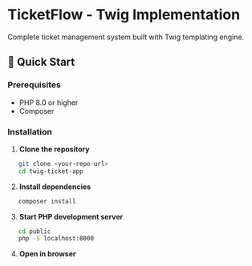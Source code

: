 # TicketFlow - Twig Implementation

Complete ticket management system built with Twig templating engine.

## 🚀 Quick Start

### Prerequisites
- PHP 8.0 or higher
- Composer

### Installation

1. **Clone the repository**
```bash
   git clone <your-repo-url>
   cd twig-ticket-app
```

2. **Install dependencies**
```bash
   composer install
```

3. **Start PHP development server**
```bash
   cd public
   php -S localhost:8000
```

4. **Open in browser**